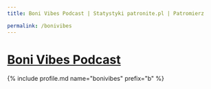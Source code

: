 ```yaml
---
title: Boni Vibes Podcast | Statystyki patronite.pl | Patromierz

permalink: /bonivibes
---
```


# [Boni Vibes Podcast](https://patronite.pl/bonivibes)

{% include profile.md name="bonivibes" prefix="b" %}
